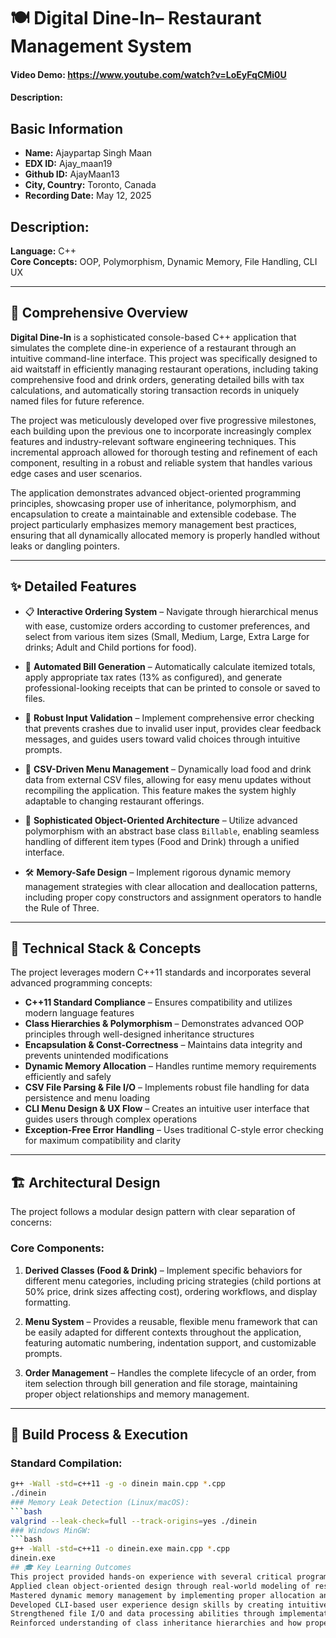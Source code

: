 # 🍽️ Digital Dine-In– Restaurant Management System
#### Video Demo: https://www.youtube.com/watch?v=LoEyFqCMi0U
#### Description:

## Basic Information
- **Name:** Ajaypartap Singh Maan
- **EDX ID:** Ajay_maan19  
- **Github ID:** AjayMaan13
- **City, Country:** Toronto, Canada
- **Recording Date:** May 12, 2025

## Description:

**Language:** C++  
**Core Concepts:** OOP, Polymorphism, Dynamic Memory, File Handling, CLI UX

---

## 📖 Comprehensive Overview

**Digital Dine-In** is a sophisticated console-based C++ application that simulates the complete dine-in experience of a restaurant through an intuitive command-line interface. This project was specifically designed to aid waitstaff in efficiently managing restaurant operations, including taking comprehensive food and drink orders, generating detailed bills with tax calculations, and automatically storing transaction records in uniquely named files for future reference.

The project was meticulously developed over five progressive milestones, each building upon the previous one to incorporate increasingly complex features and industry-relevant software engineering techniques. This incremental approach allowed for thorough testing and refinement of each component, resulting in a robust and reliable system that handles various edge cases and user scenarios.

The application demonstrates advanced object-oriented programming principles, showcasing proper use of inheritance, polymorphism, and encapsulation to create a maintainable and extensible codebase. The project particularly emphasizes memory management best practices, ensuring that all dynamically allocated memory is properly handled without leaks or dangling pointers.

---

## ✨ Detailed Features

- 📋 **Interactive Ordering System** – Navigate through hierarchical menus with ease, customize orders according to customer preferences, and select from various item sizes (Small, Medium, Large, Extra Large for drinks; Adult and Child portions for food).

- 🧾 **Automated Bill Generation** – Automatically calculate itemized totals, apply appropriate tax rates (13% as configured), and generate professional-looking receipts that can be printed to console or saved to files.

- 🔐 **Robust Input Validation** – Implement comprehensive error checking that prevents crashes due to invalid user input, provides clear feedback messages, and guides users toward valid choices through intuitive prompts.

- 💾 **CSV-Driven Menu Management** – Dynamically load food and drink data from external CSV files, allowing for easy menu updates without recompiling the application. This feature makes the system highly adaptable to changing restaurant offerings.

- 🧠 **Sophisticated Object-Oriented Architecture** – Utilize advanced polymorphism with an abstract base class `Billable`, enabling seamless handling of different item types (Food and Drink) through a unified interface.

- 🛠️ **Memory-Safe Design** – Implement rigorous dynamic memory management strategies with clear allocation and deallocation patterns, including proper copy constructors and assignment operators to handle the Rule of Three.

---

## 🧰 Technical Stack & Concepts

The project leverages modern C++11 standards and incorporates several advanced programming concepts:

- **C++11 Standard Compliance** – Ensures compatibility and utilizes modern language features
- **Class Hierarchies & Polymorphism** – Demonstrates advanced OOP principles through well-designed inheritance structures
- **Encapsulation & Const-Correctness** – Maintains data integrity and prevents unintended modifications
- **Dynamic Memory Allocation** – Handles runtime memory requirements efficiently and safely
- **CSV File Parsing & File I/O** – Implements robust file handling for data persistence and menu loading
- **CLI Menu Design & UX Flow** – Creates an intuitive user interface that guides users through complex operations
- **Exception-Free Error Handling** – Uses traditional C-style error checking for maximum compatibility and clarity

---

## 🏗️ Architectural Design

The project follows a modular design pattern with clear separation of concerns:

### Core Components:

1. **Derived Classes (Food & Drink)** – Implement specific behaviors for different menu categories, including pricing strategies (child portions at 50% price, drink sizes affecting cost), ordering workflows, and display formatting.

2. **Menu System** – Provides a reusable, flexible menu framework that can be easily adapted for different contexts throughout the application, featuring automatic numbering, indentation support, and customizable prompts.

3. **Order Management** – Handles the complete lifecycle of an order, from item selection through bill generation and file storage, maintaining proper object relationships and memory management.
---

## 🚀 Build Process & Execution

### Standard Compilation:
```bash
g++ -Wall -std=c++11 -g -o dinein main.cpp *.cpp
./dinein
### Memory Leak Detection (Linux/macOS):
```bash
valgrind --leak-check=full --track-origins=yes ./dinein
### Windows MinGW:
```bash
g++ -Wall -std=c++11 -o dinein.exe main.cpp *.cpp
dinein.exe
## 🎓 Key Learning Outcomes
This project provided hands-on experience with several critical programming concepts:
Applied clean object-oriented design through real-world modeling of restaurant operations, demonstrating how abstract concepts translate into practical applications.
Mastered dynamic memory management by implementing proper allocation and deallocation strategies, including handling complex scenarios with nested objects and arrays.
Developed CLI-based user experience design skills by creating intuitive navigation flows and clear feedback mechanisms that guide users through complex operations.
Strengthened file I/O and data processing abilities through implementation of CSV parsing and automated file generation systems.
Reinforced understanding of class inheritance hierarchies and how proper design facilitates future extensions and modifications.
